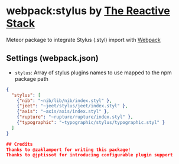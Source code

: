 # webpack:stylus by [The Reactive Stack](https://thereactivestack.com)
Meteor package to integrate Stylus (.styl) import with [Webpack](https://github.com/thereactivestack/meteor-webpack)

## Settings (webpack.json)
- `stylus`: Array of stylus plugins names to use mapped to the npm package path

```json
{
  "stylus": [
    {"nib": "~nib/lib/nib/index.styl" },
    {"jeet": "~jeet/stylus/jeet/index.styl" },
    {"axis": "~axis/axis/index.styl" },
    {"rupture": "~rupture/rupture/index.styl" },
    {"typographic": "~typographic/stylus/typographic.styl" }
  ]
}

## Credits
Thanks to @zaklampert for writing this package!
Thanks to @jptissot for introducing configurable plugin support
